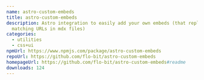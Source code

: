 ```yaml
---
name: astro-custom-embeds
title: astro-custom-embeds
description: Astro integration to easily add your own embeds (that replace
  matching URLs in mdx files)
categories:
  - utilities
  - css+ui
npmUrl: https://www.npmjs.com/package/astro-custom-embeds
repoUrl: https://github.com/flo-bit/astro-custom-embeds
homepageUrl: https://github.com/flo-bit/astro-custom-embeds#readme
downloads: 124
---
```

